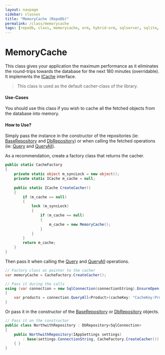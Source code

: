 ```yaml
---
layout: navpage
sidebar: classes
title: "MemoryCache (RepoDb)"
permalink: /class/memorycache
tags: [repodb, class, memorycache, orm, hybrid-orm, sqlserver, sqlite, mysql, postgresql]
---
```


# MemoryCache

This class gives your application the maximum performance as it eliminates the round-trips towards the database for the next 180 minutes (overridable). It implements the [ICache](/interface/icache) interface.

> This class is used as the default cacher-class of the library.

#### Use-Cases

You should use this class if you wish to cache all the fetched objects from the database into memory.

#### How to Use?

Simply pass the instance in the constructor of the repositories (ie: [BaseRepository](/class/baserepository) and [DbRepository](/class/dbrepository)) or when calling the fetched operations (ie: [Query](/operation/query) and [QueryAll](/operation/queryall)).

As a recommendation, create a factory class that returns the cacher.

```csharp
public static CacheFactory
{
    private static object m_syncLock = new object();
    private static ICache m_cache = null;
    
    public static ICache CreateCacher()
    {
        if (m_cache == null)
        {
            lock (m_syncLock)
            {
                if (m_cache == null)
                {
                    m_cache = new MemoryCache();
                }
            }
        }
        return m_cache;
    }
}
```

Then pass it when calling the [Query](/operation/query) and [QueryAll](/operation/queryall) operations.

```csharp
// Factory class as pointer to the cacher
var memoryCache = CacheFactory.CreateCacher();

// Pass it during the calls
using (var connection = new SqlConnection(connectionString).EnsureOpen())
{
    var products = connection.QueryAll<Product>(cacheKey: "CacheKey:Products", cache: memoryCache);
}
```

Or pass it in the constructor of the [BaseRepository](/class/baserepository) or [DbRepository](/class/dbrepository) objects.

```csharp
// Pass it on the constructor
public class NorthwithRepository : DbRepository<SqlConnection>
{
    public NorthwithRepository(IAppSettings settings)
        : base(settings.ConnectionString, CacheFactory.CreateCacher())
    { }
}
```

